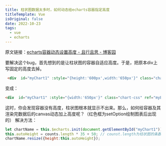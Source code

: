 ```yaml
---
title: 柱状图数据太多时，如何动态给echarts容器指定高度
titleTemplate: Vue
isOriginal: false
date: 2022-10-23
tags:
  - vue
  - echarts
---
```


原文链接：[echarts容器动态设置高度 - 且行且思 - 博客园](https://www.cnblogs.com/Fooo/p/16050886.html)

要解决这个bug，首先想到的是让柱状图的容器自适应高度。于是，把原本div上写固定的高度去掉。

```html
 <div  id="myChart1" :style="{height:'600px',width:'650px'}" class="chart-css" ref="myEchart1"></div>
```

变成：

```html
<div  id="myChart1" :style="{width:'650px'}" class="chart-css" ref="myEchart1"></div>
```

这时，你会发现容器没有高度，柱状图根本就显示不出来。那么，如何给容器及其渲染完数据后的canvas动态加上高度呢？（红色框为setOption绘制图表后出现的）
解决方法：

```jsx
let chartName = this.$echarts.init(document.getElementById("myChart1"));          
this.autoHeight = counts.length * 35 + 50; // counst.length为柱状图的条数，即数据长度。35为我给每个柱状图的高度，50为柱状图x轴内容的高度(大概的)。          
chartName.resize({height:this.autoHeight});
```